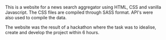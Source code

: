 This is a website for a news search aggregator using HTML, CSS and vanilla Javascript. The CSS files are compiled through SASS format. API's were also used to compile the data.

The website was the result of a hackathon where the task was to idealise, create and develop the project within 6 hours.
